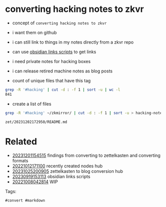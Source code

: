 # converting hacking notes to zkvr

- concept of `converting hacking notes to zkvr`
- i want them on github
- i can still link to things in my notes directly from a zkvr repo
- can use [obsidian links scripts](/zet/20230919153113/README.md)  to get links
- i need private notes for hacking boxes
- i can release retired machine notes as blog posts

- count of unique files that have this tag
```bash
grep -R '#hacking' | cut -d : -f 1 | sort -u | wc -l
841
```

- create a list of files
```bash
grep -R '#hacking' ~/zkmirror/ | cut -d : -f 1 | sort -u > hacking-notes-list
```

` zet/20231202172950/README.md `

# Related

- [20231201154515](/zet/20231201154515/README.md) findings from converting to zettelkasten and converting formats
- [20221012171100](/zet/20221012171100/README.md) recently created nodes hub
- [20231025200905](/zet/20231025200905/README.md) zettelkasten to blog conversion hub
- [20230919153113](/zet/20230919153113/README.md) obsidian links scripts
- [20221008042814](/zet/20221008042814/README.md) WIP

Tags:

    #convert #markdown
